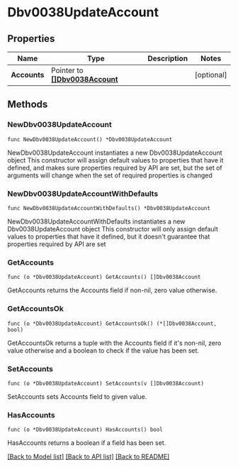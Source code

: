 # Dbv0038UpdateAccount

## Properties

Name | Type | Description | Notes
------------ | ------------- | ------------- | -------------
**Accounts** | Pointer to [**[]Dbv0038Account**](Dbv0038Account.md) |  | [optional] 

## Methods

### NewDbv0038UpdateAccount

`func NewDbv0038UpdateAccount() *Dbv0038UpdateAccount`

NewDbv0038UpdateAccount instantiates a new Dbv0038UpdateAccount object
This constructor will assign default values to properties that have it defined,
and makes sure properties required by API are set, but the set of arguments
will change when the set of required properties is changed

### NewDbv0038UpdateAccountWithDefaults

`func NewDbv0038UpdateAccountWithDefaults() *Dbv0038UpdateAccount`

NewDbv0038UpdateAccountWithDefaults instantiates a new Dbv0038UpdateAccount object
This constructor will only assign default values to properties that have it defined,
but it doesn't guarantee that properties required by API are set

### GetAccounts

`func (o *Dbv0038UpdateAccount) GetAccounts() []Dbv0038Account`

GetAccounts returns the Accounts field if non-nil, zero value otherwise.

### GetAccountsOk

`func (o *Dbv0038UpdateAccount) GetAccountsOk() (*[]Dbv0038Account, bool)`

GetAccountsOk returns a tuple with the Accounts field if it's non-nil, zero value otherwise
and a boolean to check if the value has been set.

### SetAccounts

`func (o *Dbv0038UpdateAccount) SetAccounts(v []Dbv0038Account)`

SetAccounts sets Accounts field to given value.

### HasAccounts

`func (o *Dbv0038UpdateAccount) HasAccounts() bool`

HasAccounts returns a boolean if a field has been set.


[[Back to Model list]](../README.md#documentation-for-models) [[Back to API list]](../README.md#documentation-for-api-endpoints) [[Back to README]](../README.md)


